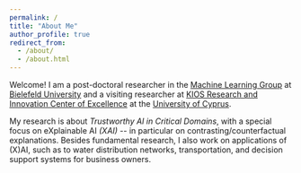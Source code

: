 ```yaml
---
permalink: /
title: "About Me"
author_profile: true
redirect_from: 
  - /about/
  - /about.html
---
```


Welcome! I am a post-doctoral researcher in the [Machine Learning Group](https://hammer-lab.techfak.uni-bielefeld.de/) at [Bielefeld University](https://www.uni-bielefeld.de/) and a visiting researcher at [KIOS Research and Innovation Center of Excellence](https://www.kios.ucy.ac.cy/) at the [University of Cyprus](https://www.ucy.ac.cy/).

My research is about *Trustworthy AI in Critical Domains*, with a special focus on eXplainable AI *(XAI)* -- in particular on contrasting/counterfactual explanations.
Besides fundamental research, I also work on applications of (X)AI, such as to water distribution networks, transportation, and decision support systems for business owners.
